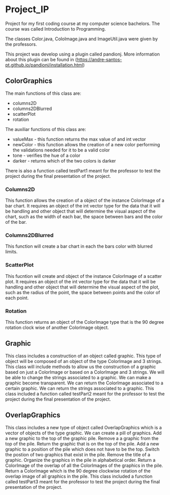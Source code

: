 # Project_IP
Project for my first coding course at my computer science bachelors. The course was called Introduction to Programming. 

The classes Color.java, ColoImage.java and ImageUtil.java were given by the professors.  

This project was develop using a plugin called pandionj. More information about this plugin can be found in (https://andre-santos-pt.github.io/pandionj/installation.html)

## ColorGraphics 
The main functions of this class are:
  * columns2D
  * columns2DBlurred
  * scatterPlot
  * rotation
 
The auxiliar functions of this class are:
  * valueMax - this function returns the max value of and int vector
  * newColor - this function allows the creation of a new color performing the validations needed for it to be a valid color
  * tone - verifies the hue of a color
  * darker - returns which of the two colors is darker
 
There is also a function called testPart1 meant for the professor to test the project during the final presentation of the project.

### Columns2D
This function allows the creation of a object of the instance ColorImage of a bar chart. It requires an object of the int vector type for the data that it will be handling and other object that will determine the visual aspect of the chart, such as the width of each bar, the space between bars and the color of the bar.

### Columns2DBlurred
This function will create a bar chart in each the bars color with blurred limits.

### ScatterPlot
This fucntion will create and object of the instance ColorImage of a scatter plot. It requires an object of the int vector type for the data that it will be handling and other object that will determine the visual aspect of the plot, such as the radius of the point, the space between points and the color of each point.

### Rotation
This function returns an object of the ColorImage type that is the 90 degree rotation clock wise of another ColorImage object.

## Graphic
This class includes a construction of an object called graphic. This type of object will be composed of an object of the type ColorImage and 3 strings. 
This class will include methods to allow us the construction of a graphic based on just a ColorImage or based on a ColorImage and 3 strings. We will be able to change the strings associated to a graphic. We can make a graphic become transparent. We can return the ColorImage associated to a certain graphic. We can return the strings associated to a graphic.
This class included a function called testPart2 meant for the professor to test the project during the final presentation of the project.

## OverlapGraphics
This class includes a new type of object called OverlapGraphics which is a vector of objects of the type graphic. We can create a pill of graphics. Add a new graphic to the top of the graphic pile. Remove a a graphic from the top of the pile. Return the graphic that is on the top of the pile. Add a new graphic to a position of the pile which does not have to be the top. Switch the postion of two graphics that exist in the pile. Remove the title of a graphic. Organize the graphics in the pile in alphabetical order. Return a ColorImage of the overlap of all the ColorImages of the graphics in the pile. Return a ColorImage which is the 90 degree clockwise rotation of the overlap image of all graphics in the pile.
This class included a function called testPart3 meant for the professor to test the project during the final presentation of the project.


